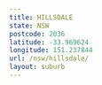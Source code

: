 ```yaml
---
title: HILLSDALE
state: NSW
postcode: 2036
latitude: -33.969624
longitude: 151.237844
url: /nsw/hillsdale/
layout: suburb
---
```

